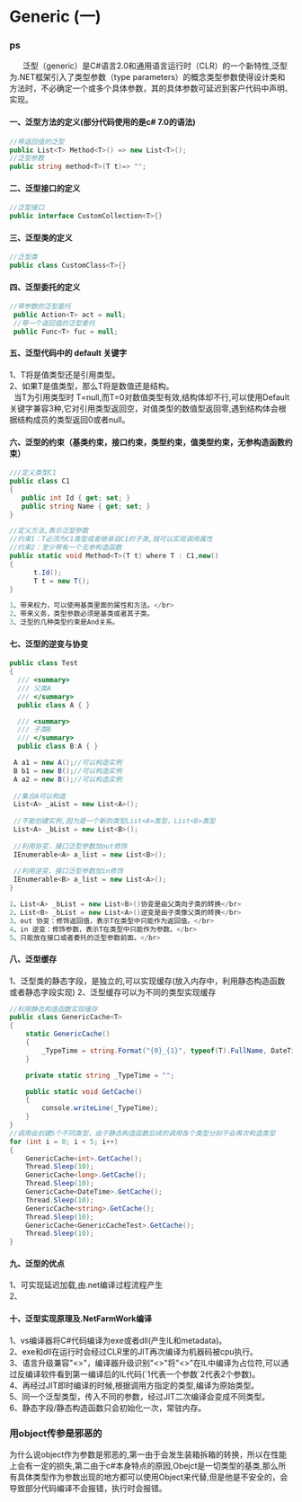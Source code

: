 # Generic (一)

### ps
&nbsp;&nbsp;&nbsp;&nbsp;&nbsp;&nbsp;泛型（generic）是C#语言2.0和通用语言运行时（CLR）的一个新特性,泛型为.NET框架引入了类型参数（type parameters）的概念类型参数使得设计类和方法时，不必确定一个或多个具体参数，其的具体参数可延迟到客户代码中声明、实现。

#### 一、泛型方法的定义(部分代码使用的是c# 7.0的语法)
``` .cs
//带返回值的泛型
public List<T> Method<T>() => new List<T>();
//泛型参数
public string method<T>(T t)=> "";
```
#### 二、泛型接口的定义
``` .cs
//泛型接口
public interface CustomCollection<T>{}
```
#### 三、泛型类的定义
``` .cs
//泛型类
public class CustomClass<T>{}
```

#### 四、泛型委托的定义
``` .cs
//带参数的泛型委托
 public Action<T> act = null;
 //带一个返回值的泛型委托
 public Func<T> fuc = null;
```
#### 五、泛型代码中的 default 关键字
1、T将是值类型还是引用类型。</br>
2、如果T是值类型，那么T将是数值还是结构。</br>
&nbsp;&nbsp;当T为引用类型时 T=null,而T=0对数值类型有效,结构体却不行,可以使用Default关键字兼容3种,它对引用类型返回空，对值类型的数值型返回零,遇到结构体会根据结构成员的类型返回0或者null。

#### 六、泛型的约束（基类约束，接口约束，类型约束，值类型约束，无参构造函数约束）
``` .cs
///定义类型C1
public class C1
{
   public int Id { get; set; }
   public string Name { get; set; }
}

//定义方法,表示泛型参数
//约束1：T必须为C1类型或者继承自C1的子类,就可以实现调用属性
//约束2：至少带有一个无参构造函数
public static void Method<T>(T t) where T : C1,new()
{
      t.Id();
      T t = new T();
}

1、带来权力，可以使用基类里面的属性和方法。</br>
2、带来义务，类型参数必须是基类或者其子类。
3、泛型的几种类型约束是And关系。
```


#### 七、泛型的逆变与协变

```  .cs
public class Test
{
  /// <summary>
  /// 父类A
  /// </summary>
  public class A { }

  /// <summary>
  /// 子类B
  /// </summary>
  public class B:A { }

 A a1 = new A();//可以构造实例
 B b1 = new B();//可以构造实例
 A a2 = new B();//可以构造实例
 
 //集合A可以构造
 List<A> _aList = new List<A>();
 
 //不能创建实例,因为是一个新的类型List<A>类型，List<B>类型
 List<A> _bList = new List<B>();
 
 //利用协变，接口泛型参数加out修饰
 IEnumerable<A> a_list = new List<B>();
 
 //利用逆变，接口泛型参数加in修饰
 IEnumerable<B> a_list = new List<A>();
}

1、List<A> _bList = new List<B>()协变是由父类向子类的转换</br>
2、List<B> _bList = new List<A>()逆变是由子类像父类的转换</br>
3、out 协变：修饰返回值，表示T在类型中只能作为返回值。</br>
4、in 逆变：修饰参数，表示T在类型中只能作为参数。</br>
5、只能放在接口或者委托的泛型参数前面。</br>
```


#### 八、泛型缓存
1、泛型类的静态字段，是独立的,可以实现缓存(放入内存中，利用静态构造函数或者静态字段实现)
2、泛型缓存可以为不同的类型实现缓存
``` .cs
//利用静态构造函数实现缓存
public class GenericCache<T>
{
    static GenericCache()
    {
        _TypeTime = string.Format("{0}_{1}", typeof(T).FullName, DateTime.Now.ToString("yyyyMMddHHmmss.fff"));
    }

    private static string _TypeTime = "";

    public static void GetCache()
    {
        console.writeLine(_TypeTime);
    }
}
//调用会创建5个不同类型，由于静态构造函数后续的调用各个类型分别不会再次构造类型
for (int i = 0; i < 5; i++)
{
    GenericCache<int>.GetCache();
    Thread.Sleep(10);
    GenericCache<long>.GetCache();
    Thread.Sleep(10);
    GenericCache<DateTime>.GetCache();
    Thread.Sleep(10);
    GenericCache<string>.GetCache();
    Thread.Sleep(10);
    GenericCache<GenericCacheTest>.GetCache();
    Thread.Sleep(10);
}
```

#### 九、泛型的优点
1、可实现延迟加载,由.net编译过程流程产生</br>
2、
#### 十、泛型实现原理及.NetFarmWork编译
1、vs编译器将C#代码编译为exe或者dll(产生IL和metadata)。</br>
2、exe和dll在运行时会经过CLR里的JIT再次编译为机器码被cpu执行。</br>
3、语言升级兼容"<>"，编译器升级识别"<>"将"<>"在IL中编译为占位符,可以通过反编译软件看到第一编译后的IL代码(\`1代表一个参数\`2代表2个参数)。</br>
4、再经过JIT即时编译的时候,根据调用方指定的类型,编译为原始类型。</br>
5、同一个泛型类型，传入不同的参数，经过JIT二次编译会变成不同类型。</br>
6、静态字段/静态构造函数只会初始化一次，常驻内存。

### 用object传参是邪恶的
  为什么说object作为参数是邪恶的,第一由于会发生装箱拆箱的转换，所以在性能上会有一定的损失,第二由于c#本身特点的原因,Obejct是一切类型的基类,那么所有具体类型作为参数出现的地方都可以使用Object来代替,但是他是不安全的，会导致部分代码编译不会报错，执行时会报错。
 
